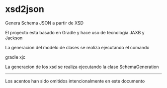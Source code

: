 # xsd2json
Genera Schema JSON a partir de XSD

El proyecto esta basado en Gradle y hace uso de tecnologia JAXB y Jackson

La generacion del modelo de clases se realiza ejecutando el comando

gradle xjc

La generacion de los xsd se realiza ejecutando la clase SchemaGeneration


---
Los acentos han sido omitidos intencionalmente en este documento